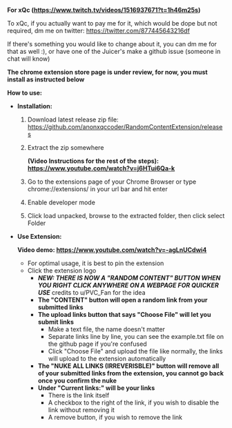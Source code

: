 **For xQc (https://www.twitch.tv/videos/1516937671?t=1h46m25s)**

To xQc, if you actually want to pay me for it, which would be dope but not required, dm me on twitter: https://twitter.com/877445643216df

If there's something you would like to change about it, you can dm me for that as well :), or have one of the Juicer's make a github issue (someone in chat will know)

**The chrome extension store page is under review, for now, you must install as instructed below**

**How to use:**
* **Installation:**
    1. Download latest release zip file: https://github.com/anonxqccoder/RandomContentExtension/releases
    2. Extract the zip somewhere

        **(Video Instructions for the rest of the steps): https://www.youtube.com/watch?v=j6HTui6Qa-k**

    3. Go to the extensions page of your Chrome Browser or type chrome://extensions/ in your url bar and hit enter
    4. Enable developer mode
    5. Click load unpacked, browse to the extracted folder, then click select Folder
* **Use Extension:**

    **Video demo: https://www.youtube.com/watch?v=-agLnUCdwi4**

    * For optimal usage, it is best to pin the extension
    * Click the extension logo
        * ***NEW: THERE IS NOW A "RANDOM CONTENT" BUTTON WHEN YOU RIGHT CLICK ANYWHERE ON A WEBPAGE FOR QUICKER USE*** credits to u/PVC_Fan for the idea
        * **The "CONTENT" button will open a random link from your submitted links**
        * **The upload links button that says "Choose File" will let you submit links**
            * Make a text file, the name doesn't matter
            * Separate links line by line, you can see the example.txt file on the github page if you're confused
            * Click "Choose File" and upload the file like normally, the links will upload to the extension automatically
        * **The "NUKE ALL LINKS (IRREVERISBLE)" button will remove all of your submitted links from the extension, you cannot go back once you confirm the nuke**
        * **Under "Current links:" will be your links**
            * There is the link itself
            * A checkbox to the right of the link, if you wish to disable the link without removing it
            * A remove button, if you wish to remove the link
